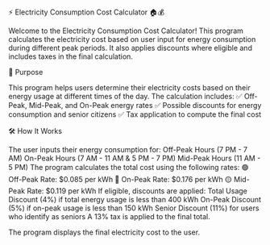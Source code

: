 ⚡ Electricity Consumption Cost Calculator 🏠💰

Welcome to the Electricity Consumption Cost Calculator! This program calculates the electricity cost based on user input for energy consumption during different peak periods. It also applies discounts where eligible and includes taxes in the final calculation.

🎯 Purpose

This program helps users determine their electricity costs based on their energy usage at different times of the day. The calculation includes:
✅ Off-Peak, Mid-Peak, and On-Peak energy rates
✅ Possible discounts for energy consumption and senior citizens
✅ Tax application to compute the final cost

🛠️ How It Works

The user inputs their energy consumption for:
Off-Peak Hours (7 PM - 7 AM)
On-Peak Hours (7 AM - 11 AM & 5 PM - 7 PM)
Mid-Peak Hours (11 AM - 5 PM)
The program calculates the total cost using the following rates:
🟢 Off-Peak Rate: $0.085 per kWh
🔴 On-Peak Rate: $0.176 per kWh
🟡 Mid-Peak Rate: $0.119 per kWh
If eligible, discounts are applied:
Total Usage Discount (4%) if total energy usage is less than 400 kWh
On-Peak Discount (5%) if on-peak usage is less than 150 kWh
Senior Discount (11%) for users who identify as seniors
A 13% tax is applied to the final total.

The program displays the final electricity cost to the user.

